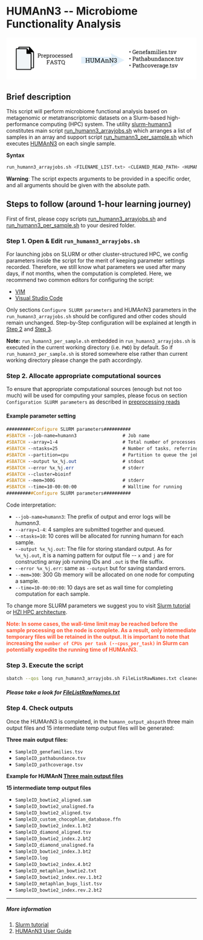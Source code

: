 # HUMAnN3 -- Microbiome Functionality Analysis

!["HUMAnN3"](../figs/slurm-humann/Slurm-family%20humann3.jpg)


## Brief description
This script will perform microbiome functional analysis based on metagenomic or metatranscriptomic datasets on a Slurm-based high-performance computing (HPC) system. The utility [slurm-humann3](../slurm-humann3) constitutes main script [run_humann3_arrayjobs.sh](../slurm-humann3/run_humann3_arrayjobs.sh) which arranges a list of samples in an array and support script [run_humann3_per_sample.sh](../slurm-humann3/run_humann3_per_sample.sh) which executes [HUMAnN3](https://github.com/biobakery/humann) on each single sample. <br>

**Syntax**
``` bash
run_humann3_arrayjobs.sh <FILENAME_LIST.txt> <CLEANED_READ_PATH> <HUMANN_OUTPUT_PATH>
```

**Warning**: The script expects arguments to be provided in a specific order, and all arguments should be given with the absolute path.

## Steps to follow (around 1-hour learning journey)
First of first, please copy scripts [run_humann3_arrayjobs.sh](../slurm-humann3/run_humann3_arrayjobs.sh) and [run_humann3_per_sample.sh](../slurm-humann3/run_humann3_per_sample.sh) to your desired folder.

### Step 1. Open & Edit `run_humann3_arrayjobs.sh`
For launching jobs on SLURM or other cluster-structured HPC, we config parameters inside the script for the merit of keeping parameter settings recorded. Therefore, we still know what parameters we used after many days, if not months, when the computation is completed. Here, we recommend two common editors for configuring the script:
* [VIM](https://www.vim.org/)
* [Visual Studio Code](https://code.visualstudio.com/)   

Only sections `Configure SLURM parameters` and HUMAnN3 parameters in the `run_humann3_arrayjobs.sh` should be configured and other codes should remain unchanged. Step-by-Step configuration will be explained at length in [Step 2](#step-2-allocate-appropriate-computational-sources) and [Step 3](#step-3-set-parameters-for-the-computational-tool). <br>


**Note:** `run_humann3_per_sample.sh` embedded in `run_humann3_arrayjobs.sh` is executed in the current working directory (i.e. `PWD`) by default. So if `run_humann3_per_sample.sh` is stored somewhere else rather than current working directory please change the path accordingly.<br>

### Step 2. Allocate appropriate computational sources
To ensure that appropriate computational sources (enough but not too much) will be used for computing your samples, please focus on section `Configuration SLURM parameters` as described in [preprocessing reads](./preprocessing_reads.md) <br>

#### Example parameter setting
``` css
##########Configure SLURM parameters##########
#SBATCH --job-name=humann3                 # Job name
#SBATCH --array=1-4                        # Total number of processes
#SBATCH --ntasks=25                        # Number of tasks, referring to cores in the Slurm context
#SBATCH --partition=cpu                    # Partition to queue the job
#SBATCH --output %x_%j.out                 # stdout
#SBATCH --error %x_%j.err                  # stderr
#SBATCH --cluster=bioinf        
#SBATCH --mem=300G                         # stderr
#SBATCH --time=10-00:00:00                 # Walltime for running
##########Configure SLURM parameters##########
```
Code interpretation:

* `--job-name=humann3`: The prefix of output and error logs will be *humann3*.
* `--array=1-4`: 4 samples are submitted together and queued. 
* `--ntasks=10`: 10 cores will be allocated for running humann for each sample.
* `--output %x_%j.out`: The file for storing standard output. As for `%x_%j.out`, it is a naming pattern for output file -- `x` and `j` are for constructing array job running IDs and `.out` is the file suffix.
* `--error %x_%j.err`: same as `--output` but for saving standard errors.
* `--mem=300`: 300 Gb memory will be allocated on one node for computing a sample.
* `--time=10-00:00:00`: 10 days are set as wall time for completing computation for each sample. 

To change more SLURM parameters we suggest you to visit [Slurm tutorial](https://slurm.schedmd.com/tutorials.html) or [HZI HPC architecture](https://bioinfhead01.helmholtz-hzi.de/docs/index.html#).

<span style="color:#FF5733;font-weight:bold;"> Note: In some cases, the wall-time limit may be reached before the sample processing on the node is complete. As a result, only intermediate temporary files will be retained in the output. It is important to note that increasing the `number of CPUs per task (--cpus_per_task)` in Slurm can potentially expedite the running time of HUMAnN3.</span>

### Step 3. Execute the script

```bash
sbatch --qos long run_humann3_arrayjobs.sh FileListRawNames.txt cleaned_reads_abspath humann_output_abspath
```
##### Please take a look for [FileListRawNames.txt](../demo_data/demo_file/FileListRawNames.txt)

### Step 4. Check outputs
Once the HUMAnN3 is completed, in the `humann_output_abspath` three main output files and 15 intermediate temp output files will be generated:

**Three main output files:**
* `SampleID_genefamilies.tsv`
* `SampleID_pathabundance.tsv`
* `SampleID_pathcoverage.tsv`

**Example for HUMAnN [Three main output files](../demo_data/humann_out/)** <br>

**15 intermediate temp output files**
* `SampleID_bowtie2_aligned.sam `     
* `SampleID_bowtie2_unaligned.fa`
* `SampleID_bowtie2_aligned.tsv`      
* `SampleID_custom_chocophlan_database.ffn`
* `SampleID_bowtie2_index.1.bt2`      
* `SampleID_diamond_aligned.tsv`
* `SampleID_bowtie2_index.2.bt2`      
* `SampleID_diamond_unaligned.fa`
* `SampleID_bowtie2_index.3.bt2`      
* `SampleID.log`
* `SampleID_bowtie2_index.4.bt2`      
* `SampleID_metaphlan_bowtie2.txt`
* `SampleID_bowtie2_index.rev.1.bt2`  
* `SampleID_metaphlan_bugs_list.tsv`
* `SampleID_bowtie2_index.rev.2.bt2`

_________________________________________
##### More information 
1. [Slurm tutorial](https://slurm.schedmd.com/tutorials.html)
2. [HUMAnN3 User Guide](https://github.com/biobakery/humann)